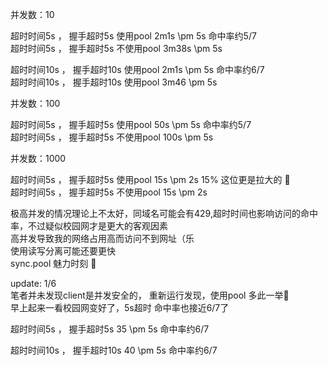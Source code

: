 并发数：10

超时时间5s ， 握手超时5s 使用pool  2m1s  \pm 5s 命中率约5/7  <br>
超时时间5s ， 握手超时5s  不使用pool  3m38s  \pm 5s

超时时间10s  ， 握手超时10s 使用pool  2m1s   \pm 5s 命中率约6/7 <br>
超时时间10s  ， 握手超时10s 使用pool  3m46   \pm 5s 

并发数：100

超时时间5s ， 握手超时5s 使用pool  50s \pm 5s 命中率约5/7<br>
超时时间5s ， 握手超时5s  不使用pool  100s  \pm 5s

并发数：1000

超时时间5s ， 握手超时5s 使用pool  15s \pm 2s  15% 这位更是拉大的 :clown_face:<br>
超时时间5s ， 握手超时5s  不使用pool  15s \pm 2s

极高并发的情况理论上不太好，同域名可能会有429,超时时间也影响访问的命中率，不过疑似校园网才是更大的客观因素<br>
高并发导致我的网络占用高而访问不到网址（乐 <br>
使用读写分离可能还要更快 <br>
sync.pool 魅力时刻 :tada:


update: 1/6<br>
笔者并未发现client是并发安全的， 重新运行发现，使用pool 多此一举:clown_face:<br>
早上起来一看校园网变好了，5s超时 命中率也接近6/7了

超时时间5s ， 握手超时5s 35  \pm 5s 命中率约6/7 <br>

超时时间10s  ， 握手超时10s  40  \pm 5s 命中率约6/7 <br>


